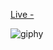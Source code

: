 
[Live - ](https://damnanuj.github.io/propose-message/)

![giphy](https://github.com/damnanuj/propose-message/assets/106218844/a1c698b3-118a-4b90-a756-ab3faf43191a)
